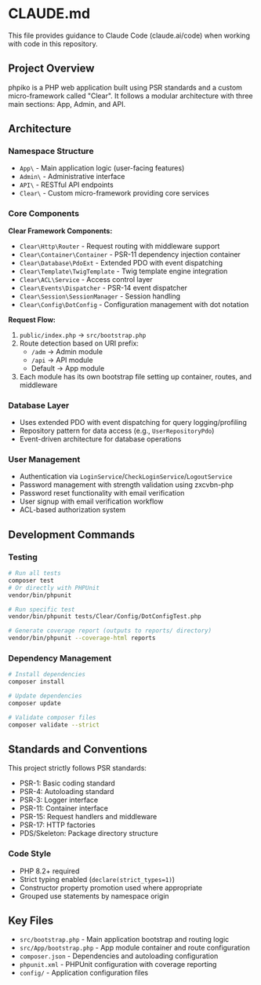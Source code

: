 # CLAUDE.md

This file provides guidance to Claude Code (claude.ai/code) when working with code in this repository.

## Project Overview

phpiko is a PHP web application built using PSR standards and a custom micro-framework called "Clear". It follows a modular architecture with three main sections: App, Admin, and API.

## Architecture

### Namespace Structure
- `App\` - Main application logic (user-facing features)
- `Admin\` - Administrative interface  
- `API\` - RESTful API endpoints
- `Clear\` - Custom micro-framework providing core services

### Core Components

**Clear Framework Components:**
- `Clear\Http\Router` - Request routing with middleware support
- `Clear\Container\Container` - PSR-11 dependency injection container
- `Clear\Database\PdoExt` - Extended PDO with event dispatching
- `Clear\Template\TwigTemplate` - Twig template engine integration
- `Clear\ACL\Service` - Access control layer
- `Clear\Events\Dispatcher` - PSR-14 event dispatcher
- `Clear\Session\SessionManager` - Session handling
- `Clear\Config\DotConfig` - Configuration management with dot notation

**Request Flow:**
1. `public/index.php` → `src/bootstrap.php`
2. Route detection based on URI prefix:
   - `/adm` → Admin module
   - `/api` → API module  
   - Default → App module
3. Each module has its own bootstrap file setting up container, routes, and middleware

### Database Layer
- Uses extended PDO with event dispatching for query logging/profiling
- Repository pattern for data access (e.g., `UserRepositoryPdo`)
- Event-driven architecture for database operations

### User Management
- Authentication via `LoginService`/`CheckLoginService`/`LogoutService`
- Password management with strength validation using zxcvbn-php
- Password reset functionality with email verification
- User signup with email verification workflow
- ACL-based authorization system

## Development Commands

### Testing
```bash
# Run all tests
composer test
# Or directly with PHPUnit
vendor/bin/phpunit

# Run specific test
vendor/bin/phpunit tests/Clear/Config/DotConfigTest.php

# Generate coverage report (outputs to reports/ directory)
vendor/bin/phpunit --coverage-html reports
```

### Dependency Management
```bash
# Install dependencies
composer install

# Update dependencies  
composer update

# Validate composer files
composer validate --strict
```

## Standards and Conventions

This project strictly follows PSR standards:
- PSR-1: Basic coding standard
- PSR-4: Autoloading standard
- PSR-3: Logger interface
- PSR-11: Container interface
- PSR-15: Request handlers and middleware
- PSR-17: HTTP factories
- PDS/Skeleton: Package directory structure

### Code Style
- PHP 8.2+ required
- Strict typing enabled (`declare(strict_types=1)`)
- Constructor property promotion used where appropriate
- Grouped use statements by namespace origin

## Key Files

- `src/bootstrap.php` - Main application bootstrap and routing logic
- `src/App/bootstrap.php` - App module container and route configuration
- `composer.json` - Dependencies and autoloading configuration
- `phpunit.xml` - PHPUnit configuration with coverage reporting
- `config/` - Application configuration files